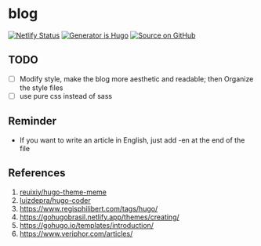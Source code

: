 # blog

[![Netlify Status](https://api.netlify.com/api/v1/badges/3a8285ec-358b-49f2-8522-019e64b96377/deploy-status)](https://app.netlify.com/sites/tianheg-blog/deploys)
[![Generator is Hugo](https://img.shields.io/badge/Generator%20is-Hugo-ff4088?&logo=hugo)](https://github.com/gohugoio/hugo)
[![Source on GitHub](https://img.shields.io/badge/Source%20on-GitHub-181717?&logo=github)](https://github.com/tianheg/blog)

## TODO

- [ ] Modify style, make the blog more aesthetic and readable; then Organize the style files
- [ ] use pure css instead of sass

## Reminder

- If you want to write an article in English, just add -en at the end of the file

## References

1. [reuixiy/hugo-theme-meme](https://github.com/reuixiy/hugo-theme-meme/tree/fdf98dfa6ed37d0e954bb50e076a2790c73fdb0c)
2. [luizdepra/hugo-coder](https://github.com/luizdepra/hugo-coder/tree/6581e860bde43960e3b6362001f270cd2e9db178)
3. <https://www.regisphilibert.com/tags/hugo/>
4. <https://gohugobrasil.netlify.app/themes/creating/>
5. <https://gohugo.io/templates/introduction/>
6. <https://www.veriphor.com/articles/>
